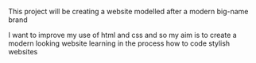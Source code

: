 This project will be creating a website modelled after a modern big-name brand

I want to improve my use of html and css and so my aim is to create a modern looking website learning in the process how to code stylish websites
